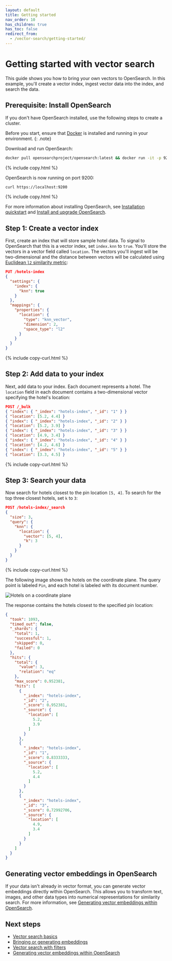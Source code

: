 ```yaml
---
layout: default
title: Getting started
nav_order: 10
has_children: true
has_toc: false
redirect_from:
  - /vector-search/getting-started/
---
```


# Getting started with vector search

This guide shows you how to bring your own vectors to OpenSearch. In this example, you'll create a vector index, ingest vector data into the index, and search the data. 

## Prerequisite: Install OpenSearch

If you don't have OpenSearch installed, use the following steps to create a cluster.

Before you start, ensure that [Docker](https://docs.docker.com/get-docker/) is installed and running in your environment.
{: .note} 

Download and run OpenSearch: 

```bash
docker pull opensearchproject/opensearch:latest && docker run -it -p 9200:9200 -e "discovery.type=single-node" -e "DISABLE_SECURITY_PLUGIN=true" opensearchproject/opensearch:latest
```
{% include copy.html %}

OpenSearch is now running on port 9200:

```bash
curl https://localhost:9200
```
{% include copy.html %}

For more information about installing OpenSearch, see [Installation quickstart]({{site.url}}{{site.baseurl}}/getting-started/quickstart/) and [Install and upgrade OpenSearch]({{site.url}}{{site.baseurl}}/install-and-configure/).

## Step 1: Create a vector index

First, create an index that will store sample hotel data. To signal to OpenSearch that this is a vector index, set `index.knn` to `true`. You'll store the vectors in a vector field called `location`. The vectors you'll ingest will be two-dimensional and the distance between vectors will be calculated using [Euclidean `l2` similarity metric]({{site.url}}{{site.baseurl}}/getting-started/vector-search-basics/#calculating-similarity):

```json
PUT /hotels-index
{
  "settings": {
    "index": {
      "knn": true
    }
  },
  "mappings": {
    "properties": {
      "location": {
        "type": "knn_vector",
        "dimension": 2,
        "space_type": "l2"
      }
    }
  }
}
```
{% include copy-curl.html %}

## Step 2: Add data to your index

Next, add data to your index. Each document represents a hotel. The `location` field in each document contains a two-dimensional vector specifying the hotel's location:

```json
POST /_bulk
{ "index": { "_index": "hotels-index", "_id": "1" } }
{ "location": [5.2, 4.4] }
{ "index": { "_index": "hotels-index", "_id": "2" } }
{ "location": [5.2, 3.9] }
{ "index": { "_index": "hotels-index", "_id": "3" } }
{ "location": [4.9, 3.4] }
{ "index": { "_index": "hotels-index", "_id": "4" } }
{ "location": [4.2, 4.6] }
{ "index": { "_index": "hotels-index", "_id": "5" } }
{ "location": [3.3, 4.5] }
```
{% include copy-curl.html %}

## Step 3: Search your data

Now search for hotels closest to the pin location `[5, 4]`. To search for the top three closest hotels, set `k` to `3`:

```json
POST /hotels-index/_search
{
  "size": 3,
  "query": {
    "knn": {
      "location": {
        "vector": [5, 4],
        "k": 3
      }
    }
  }
}
```
{% include copy-curl.html %}

The following image shows the hotels on the coordinate plane. The query point is labeled `Pin`, and each hotel is labeled with its document number.

![Hotels on a coordinate plane]({{site.url}}{{site.baseurl}}/images/k-nn-search-hotels.png/)

The response contains the hotels closest to the specified pin location:

```json
{
  "took": 1093,
  "timed_out": false,
  "_shards": {
    "total": 1,
    "successful": 1,
    "skipped": 0,
    "failed": 0
  },
  "hits": {
    "total": {
      "value": 3,
      "relation": "eq"
    },
    "max_score": 0.952381,
    "hits": [
      {
        "_index": "hotels-index",
        "_id": "2",
        "_score": 0.952381,
        "_source": {
          "location": [
            5.2,
            3.9
          ]
        }
      },
      {
        "_index": "hotels-index",
        "_id": "1",
        "_score": 0.8333333,
        "_source": {
          "location": [
            5.2,
            4.4
          ]
        }
      },
      {
        "_index": "hotels-index",
        "_id": "3",
        "_score": 0.72992706,
        "_source": {
          "location": [
            4.9,
            3.4
          ]
        }
      }
    ]
  }
}
```

## Generating vector embeddings in OpenSearch

If your data isn't already in vector format, you can generate vector embeddings directly within OpenSearch. This allows you to transform text, images, and other data types into numerical representations for similarity search. For more information, see [Generating vector embeddings within OpenSearch]({{site.url}}{{site.baseurl}}/vector-search/getting-started/auto-generated-embeddings/).

## Next steps

- [Vector search basics]({{site.url}}{{site.baseurl}}/vector-search/getting-started/vector-search-basics/)
- [Bringing or generating embeddings ]({{site.url}}{{site.baseurl}}/vector-search/getting-started/vector-search-options/)
- [Vector search with filters]({{site.url}}{{site.baseurl}}/vector-search/specialized-operations/filter-search-knn/)
- [Generating vector embeddings within OpenSearch]({{site.url}}{{site.baseurl}}/vector-search/getting-started/auto-generated-embeddings/)